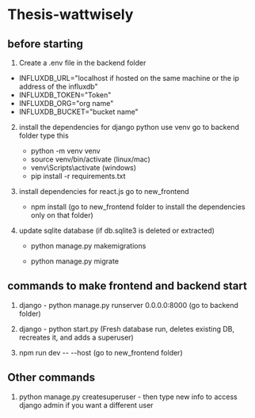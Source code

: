 # Thesis-wattwisely

## before starting
1. Create a .env file in the backend folder
- INFLUXDB_URL="localhost if hosted on the same machine or the ip address of the influxdb"
- INFLUXDB_TOKEN="Token"
- INFLUXDB_ORG="org name"
- INFLUXDB_BUCKET="bucket name"

2. install the dependencies for django python use venv go to backend folder type this 
    - python -m venv venv
    - source venv/bin/activate (linux/mac)
    - venv\Scripts\activate (windows)
    - pip install -r requirements.txt

3. install dependencies for react.js go to new_frontend
    - npm install (go to new_frontend folder to install the dependencies only on that folder)

4. update sqlite database (if db.sqlite3 is deleted or extracted)

    - python manage.py makemigrations

    - python manage.py migrate

## commands to make frontend and backend start

1. django - python manage.py runserver 0.0.0.0:8000 (go to backend folder)

2. django - python start.py (Fresh database run, deletes existing DB, recreates it, and adds a superuser) 

3. npm run dev -- --host (go to new_frontend folder)

## Other commands

1. python manage.py createsuperuser - then type new info to access django admin if you want a different user



